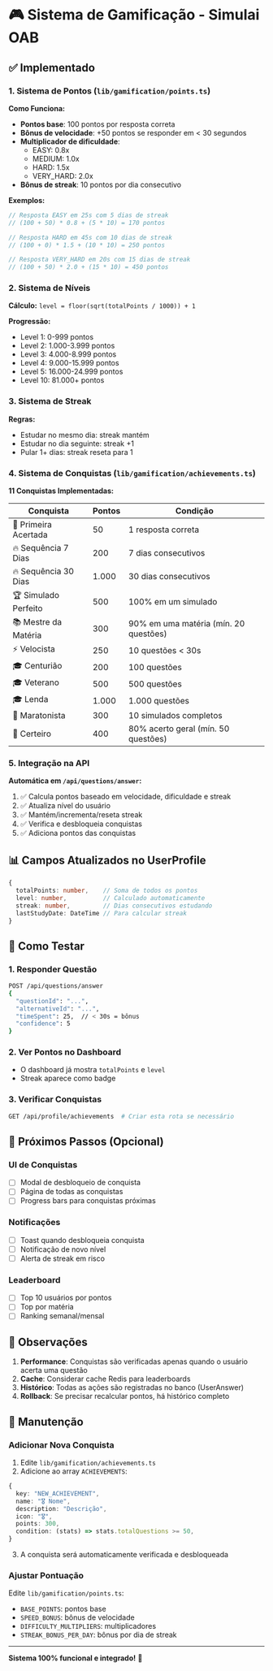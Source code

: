 # 🎮 Sistema de Gamificação - Simulai OAB

## ✅ Implementado

### 1. Sistema de Pontos (`lib/gamification/points.ts`)

**Como Funciona:**
- **Pontos base**: 100 pontos por resposta correta
- **Bônus de velocidade**: +50 pontos se responder em < 30 segundos
- **Multiplicador de dificuldade**:
  - EASY: 0.8x
  - MEDIUM: 1.0x
  - HARD: 1.5x
  - VERY_HARD: 2.0x
- **Bônus de streak**: 10 pontos por dia consecutivo

**Exemplos:**
```typescript
// Resposta EASY em 25s com 5 dias de streak
// (100 + 50) * 0.8 + (5 * 10) = 170 pontos

// Resposta HARD em 45s com 10 dias de streak
// (100 + 0) * 1.5 + (10 * 10) = 250 pontos

// Resposta VERY_HARD em 20s com 15 dias de streak
// (100 + 50) * 2.0 + (15 * 10) = 450 pontos
```

### 2. Sistema de Níveis

**Cálculo:** `level = floor(sqrt(totalPoints / 1000)) + 1`

**Progressão:**
- Level 1: 0-999 pontos
- Level 2: 1.000-3.999 pontos
- Level 3: 4.000-8.999 pontos
- Level 4: 9.000-15.999 pontos
- Level 5: 16.000-24.999 pontos
- Level 10: 81.000+ pontos

### 3. Sistema de Streak

**Regras:**
- Estudar no mesmo dia: streak mantém
- Estudar no dia seguinte: streak +1
- Pular 1+ dias: streak reseta para 1

### 4. Sistema de Conquistas (`lib/gamification/achievements.ts`)

**11 Conquistas Implementadas:**

| Conquista | Pontos | Condição |
|-----------|--------|----------|
| 🎯 Primeira Acertada | 50 | 1 resposta correta |
| 🔥 Sequência 7 Dias | 200 | 7 dias consecutivos |
| 🔥 Sequência 30 Dias | 1.000 | 30 dias consecutivos |
| 🏆 Simulado Perfeito | 500 | 100% em um simulado |
| 📚 Mestre da Matéria | 300 | 90% em uma matéria (mín. 20 questões) |
| ⚡ Velocista | 250 | 10 questões < 30s |
| 🎓 Centurião | 200 | 100 questões |
| 🎓 Veterano | 500 | 500 questões |
| 🎓 Lenda | 1.000 | 1.000 questões |
| 📝 Maratonista | 300 | 10 simulados completos |
| 🎯 Certeiro | 400 | 80% acerto geral (mín. 50 questões) |

### 5. Integração na API

**Automática em `/api/questions/answer`:**
1. ✅ Calcula pontos baseado em velocidade, dificuldade e streak
2. ✅ Atualiza nível do usuário
3. ✅ Mantém/incrementa/reseta streak
4. ✅ Verifica e desbloqueia conquistas
5. ✅ Adiciona pontos das conquistas

## 📊 Campos Atualizados no UserProfile

```typescript
{
  totalPoints: number,    // Soma de todos os pontos
  level: number,          // Calculado automaticamente
  streak: number,         // Dias consecutivos estudando
  lastStudyDate: DateTime // Para calcular streak
}
```

## 🎯 Como Testar

### 1. Responder Questão
```bash
POST /api/questions/answer
{
  "questionId": "...",
  "alternativeId": "...",
  "timeSpent": 25,  // < 30s = bônus
  "confidence": 5
}
```

### 2. Ver Pontos no Dashboard
- O dashboard já mostra `totalPoints` e `level`
- Streak aparece como badge

### 3. Verificar Conquistas
```bash
GET /api/profile/achievements  # Criar esta rota se necessário
```

## 🚀 Próximos Passos (Opcional)

### UI de Conquistas
- [ ] Modal de desbloqueio de conquista
- [ ] Página de todas as conquistas
- [ ] Progress bars para conquistas próximas

### Notificações
- [ ] Toast quando desbloqueia conquista
- [ ] Notificação de novo nível
- [ ] Alerta de streak em risco

### Leaderboard
- [ ] Top 10 usuários por pontos
- [ ] Top por matéria
- [ ] Ranking semanal/mensal

## 📝 Observações

1. **Performance**: Conquistas são verificadas apenas quando o usuário acerta uma questão
2. **Cache**: Considerar cache Redis para leaderboards
3. **Histórico**: Todas as ações são registradas no banco (UserAnswer)
4. **Rollback**: Se precisar recalcular pontos, há histórico completo

## 🔧 Manutenção

### Adicionar Nova Conquista

1. Edite `lib/gamification/achievements.ts`
2. Adicione ao array `ACHIEVEMENTS`:

```typescript
{
  key: "NEW_ACHIEVEMENT",
  name: "🎖️ Nome",
  description: "Descrição",
  icon: "🎖️",
  points: 300,
  condition: (stats) => stats.totalQuestions >= 50,
}
```

3. A conquista será automaticamente verificada e desbloqueada

### Ajustar Pontuação

Edite `lib/gamification/points.ts`:
- `BASE_POINTS`: pontos base
- `SPEED_BONUS`: bônus de velocidade
- `DIFFICULTY_MULTIPLIERS`: multiplicadores
- `STREAK_BONUS_PER_DAY`: bônus por dia de streak

---

**Sistema 100% funcional e integrado!** 🎉
